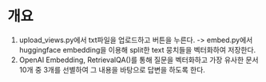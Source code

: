 
# 개요
1. upload_views.py에서 txt파일을 업로드하고 버튼을 누른다. -> embed.py에서 huggingface embedding을 이용해 split한 text 뭉치들을 벡터화하여 저장한다.
2. OpenAI Embedding, RetrievalQA()를 통해 질문을 벡터화하고 가장 유사한 문서 10개 중 3개를 선별하여 그 내용을 바탕으로 답변을 하도록 한다.
